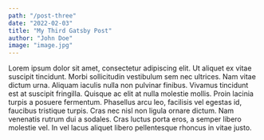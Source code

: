 ```yaml
---
path: "/post-three"
date: "2022-02-03"
title: "My Third Gatsby Post"
author: "John Doe"
image: "image.jpg"
---
```


Lorem ipsum dolor sit amet, consectetur adipiscing elit. Ut aliquet ex vitae suscipit tincidunt. Morbi sollicitudin vestibulum sem nec ultrices. Nam vitae dictum urna. Aliquam iaculis nulla non pulvinar finibus. Vivamus tincidunt est at suscipit fringilla. Quisque ac elit at nulla molestie mollis. Proin lacinia turpis a posuere fermentum. Phasellus arcu leo, facilisis vel egestas id, faucibus tristique turpis. Cras nec nisl non ligula ornare dictum. Nam venenatis rutrum dui a sodales. Cras luctus porta eros, a semper libero molestie vel. In vel lacus aliquet libero pellentesque rhoncus in vitae justo.